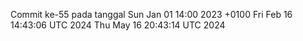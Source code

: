 Commit ke-55 pada tanggal Sun Jan 01 14:00 2023 +0100
Fri Feb 16 14:43:06 UTC 2024
Thu May 16 20:43:14 UTC 2024
